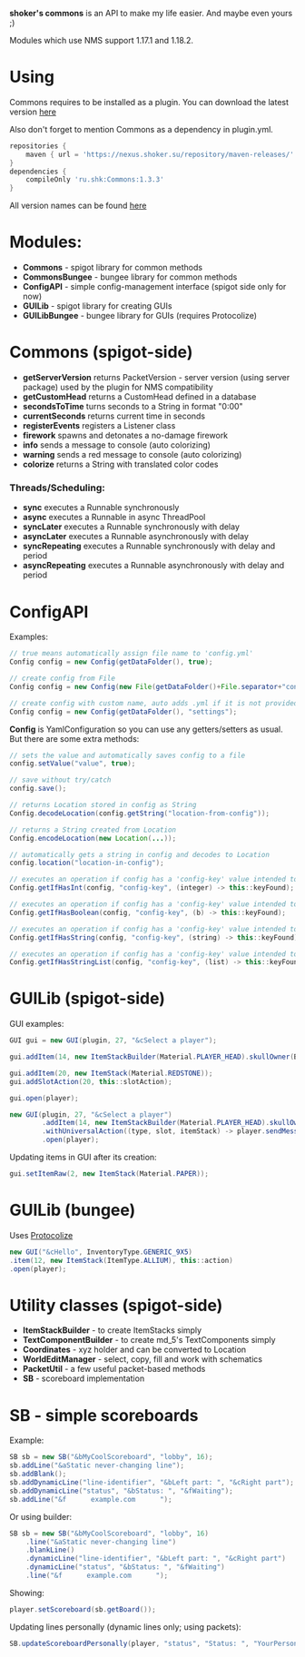 **shoker's commons** is an API to make my life easier. And maybe even yours ;)

Modules which use NMS support 1.17.1 and 1.18.2.

# Using

Commons requires to be installed as a plugin. You can download the latest version [here](https://nexus.shoker.su/service/rest/v1/search/assets/download?sort=version&group=ru.shk&q=Commons&repository=maven-releases)

Also don't forget to mention Commons as a dependency in plugin.yml.

```groovy
repositories {
    maven { url = 'https://nexus.shoker.su/repository/maven-releases/' }
}
dependencies {
    compileOnly 'ru.shk:Commons:1.3.3'
}
```
All version names can be found [here](https://nexus.shoker.su/#browse/browse:maven-releases:ru%2Fshk%2FCommons)

# Modules:

- **Commons** - spigot library for common methods
- **CommonsBungee** - bungee library for common methods
- **ConfigAPI** - simple config-management interface (spigot side only for now)
- **GUILib** - spigot library for creating GUIs
- **GUILibBungee** - bungee library for GUIs (requires Protocolize)

# Commons (spigot-side)

- **getServerVersion** returns PacketVersion - server version (using server package) used by the plugin for NMS compatibility
- **getCustomHead** returns a CustomHead defined in a database
- **secondsToTime** turns seconds to a String in format "0:00"
- **currentSeconds** returns current time in seconds
- **registerEvents** registers a Listener class
- **firework** spawns and detonates a no-damage firework
- **info** sends a message to console (auto colorizing)
- **warning** sends a red message to console (auto colorizing)
- **colorize** returns a String with translated color codes

### Threads/Scheduling:

- **sync** executes a Runnable synchronously
- **async** executes a Runnable in async ThreadPool
- **syncLater** executes a Runnable synchronously with delay
- **asyncLater** executes a Runnable asynchronously with delay
- **syncRepeating** executes a Runnable synchronously with delay and period
- **asyncRepeating** executes a Runnable asynchronously with delay and period

# ConfigAPI
Examples:
```java
// true means automatically assign file name to 'config.yml'
Config config = new Config(getDataFolder(), true);

// create config from File
Config config = new Config(new File(getDataFolder()+File.separator+"config.yml"));

// create config with custom name, auto adds .yml if it is not provided
Config config = new Config(getDataFolder(), "settings");
```
**Config** is YamlConfiguration so you can use any getters/setters as usual. But there are some extra methods:
```java
// sets the value and automatically saves config to a file
config.setValue("value", true);

// save without try/catch
config.save();
```
```java
// returns Location stored in config as String
Config.decodeLocation(config.getString("location-from-config"));

// returns a String created from Location
Config.encodeLocation(new Location(...));

// automatically gets a string in config and decodes to Location
config.location("location-in-config");
```

```java
// executes an operation if config has a 'config-key' value intended to be Integer
Config.getIfHasInt(config, "config-key", (integer) -> this::keyFound);

// executes an operation if config has a 'config-key' value intended to be Boolean
Config.getIfHasBoolean(config, "config-key", (b) -> this::keyFound);

// executes an operation if config has a 'config-key' value intended to be String
Config.getIfHasString(config, "config-key", (string) -> this::keyFound);

// executes an operation if config has a 'config-key' value intended to be List<String>
Config.getIfHasStringList(config, "config-key", (list) -> this::keyFound);
```

# GUILib (spigot-side)

GUI examples:
```java
GUI gui = new GUI(plugin, 27, "&cSelect a player");

gui.addItem(14, new ItemStackBuilder(Material.PLAYER_HEAD).skullOwner(Bukkit.getOfflinePlayer("shoker137")), this::clicked);

gui.addItem(20, new ItemStack(Material.REDSTONE));
gui.addSlotAction(20, this::slotAction);

gui.open(player);
```

```java
new GUI(plugin, 27, "&cSelect a player")
        .addItem(14, new ItemStackBuilder(Material.PLAYER_HEAD).skullOwner(Bukkit.getOfflinePlayer("shoker137")))
        .withUniversalAction((type, slot, itemStack) -> player.sendMessage("You clicked at "+slot));
        .open(player);
```

Updating items in GUI after its creation:
```java
gui.setItemRaw(2, new ItemStack(Material.PAPER));
```

# GUILib (bungee)

Uses [Protocolize](https://github.com/Exceptionflug/protocolize)
```java
new GUI("&cHello", InventoryType.GENERIC_9X5)
.item(12, new ItemStack(ItemType.ALLIUM), this::action)
.open(player);
```

# Utility classes (spigot-side)

- **ItemStackBuilder** - to create ItemStacks simply
- **TextComponentBuilder** - to create md_5's TextComponents simply
- **Coordinates** - xyz holder and can be converted to Location
- **WorldEditManager** - select, copy, fill and work with schematics
- **PacketUtil** - a few useful packet-based methods
- **SB** - scoreboard implementation

# SB - simple scoreboards

Example:

```java
SB sb = new SB("&bMyCoolScoreboard", "lobby", 16);
sb.addLine("&aStatic never-changing line");
sb.addBlank();
sb.addDynamicLine("line-identifier", "&bLeft part: ", "&cRight part");
sb.addDynamicLine("status", "&bStatus: ", "&fWaiting");
sb.addLine("&f      example.com      ");
```
Or using builder:
```java
SB sb = new SB("&bMyCoolScoreboard", "lobby", 16)
    .line("&aStatic never-changing line")
    .blankLine()
    .dynamicLine("line-identifier", "&bLeft part: ", "&cRight part")
    .dynamicLine("status", "&bStatus: ", "&fWaiting")
    .line("&f      example.com      ");
```
Showing:
```java
player.setScoreboard(sb.getBoard());
```
Updating lines personally (dynamic lines only; using packets):
```java
SB.updateScoreboardPersonally(player, "status", "Status: ", "YourPersonalStatus");
```